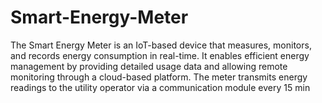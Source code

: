 # Smart-Energy-Meter
The Smart Energy Meter is an IoT-based device that measures, monitors, and records energy consumption in real-time. It enables efficient energy management by providing detailed usage data and allowing remote monitoring through a cloud-based platform. The meter transmits energy readings to the utility operator via a communication module every 15 min
